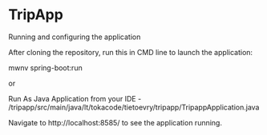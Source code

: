 # TripApp

Running and configuring the application

After cloning the repository, run this in CMD line to launch the application:

mwnv spring-boot:run

or

Run As Java Application from your IDE - /tripapp/src/main/java/lt/tokacode/tietoevry/tripapp/TripappApplication.java


Navigate to http://localhost:8585/ to see the application running.
